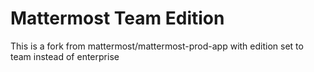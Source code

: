 # Mattermost Team Edition

This is a fork from mattermost/mattermost-prod-app with edition set to team instead of enterprise
